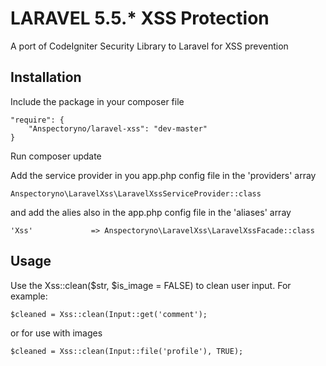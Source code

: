 LARAVEL 5.5.* XSS Protection
===========

A port of CodeIgniter Security Library to Laravel for XSS prevention

Installation
------------

Include the package in your composer file

    "require": {
        "Anspectoryno/laravel-xss": "dev-master"
    }
    

Run composer update

Add the service provider in you app.php config file in the 'providers' array

    Anspectoryno\LaravelXss\LaravelXssServiceProvider::class

and add the alies also in the app.php config file in the 'aliases' array

    'Xss'			  => Anspectoryno\LaravelXss\LaravelXssFacade::class


Usage
-----

Use the Xss::clean($str, $is_image = FALSE) to clean user input. For example:

    $cleaned = Xss::clean(Input::get('comment');

or for use with images

    $cleaned = Xss::clean(Input::file('profile'), TRUE);
